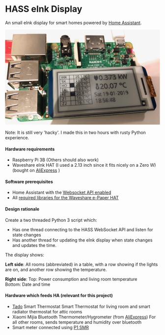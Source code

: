 HASS eInk Display
=================

An small eInk display for smart homes powered by [Home Assistant](https://www.home-assistant.io/).

![Photo of eInk display](/media/hat_on_pi.jpg)

Note: It is still very 'hacky'. I made this in two hours with rusty Python experience.

#### Hardware requirements
- Raspberry Pi 3B (Others should also work)
- Waveshare eInk HAT (I used a 2.13 inch since it fits nicely on a Zero W) (bought on [AliExpress]( https://nl.aliexpress.com/item/212x104-2-13inch-E-Ink-display-HAT-for-Raspberry-Pi-Red-black-white-three-color-SPI/32829497666.html)
)

#### Software prerequisites
- Home Assistant with the [Websocket API enabled](https://developers.home-assistant.io/docs/en/external_api_websocket.html)
- All [required libraries for the Waveshare e-Paper HAT](https://www.waveshare.com/wiki/2.13inch_e-Paper_HAT#Working_with_Raspberry_Pi)

#### Design rationale
Create a two threaded Python 3 script which:
- Has one thread connecting to the HASS WebSocket API and listen for state changes
- Has another thread for updating the eInk display when state changes and updates the time.

The display shows:

__Left side__:
All rooms (abbreviated) in a table, with a row showing if the lights are on, and another row showing the temperature.

__Right side__:
Top: Power consumption and living room temperature<br>
Bottom: Date and time

#### Hardware which feeds HA (relevant for this project)
- [Tado](https://www.tado.com/) Smart Thermostat 
Smart Thermostat for living room and smart radiator thermostat for attic rooms
- Xiaomi Mijia Bluetooth Thermometer/Hygrometer (from [AliExpress](https://nl.aliexpress.com/item/Xiaomi-Mijia-Bluetooth-Hygrothermograph-Hoge-Gevoelige-Hygrometer-Thermometer-Lcd-scherm-Smart-Home-Temperatuur-Vochtigheid-Sensor/32846083629.html)) 
For all other rooms, sends temperature and humidity over bluetooth
- Smart meter connected using [P1 SMR](https://www.home-assistant.io/components/sensor.dsmr/)


